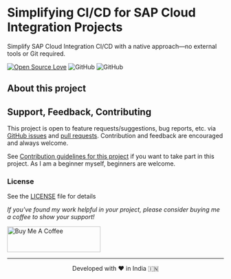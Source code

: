 # Simplifying CI/CD for SAP Cloud Integration Projects
Simplify SAP Cloud Integration CI/CD with a native approach—no external tools or Git required.
  
[![Open Source Love](https://badges.frapsoft.com/os/v2/open-source.svg?v=103)](https://github.com/ellerbrock/open-source-badges/)
![GitHub](https://img.shields.io/github/license/nesun3/ci-cd-sap-cloud-integration)
![GitHub](https://img.shields.io/badge/sap_integration-Custom-blue)

## About this project

## Support, Feedback, Contributing

This project is open to feature requests/suggestions, bug reports, etc. via [GitHub issues](https://github.com/nesun3/ci-cd-sap-cloud-integration/issues) and [pull requests](https://github.com/nesun3/ci-cd-sap-cloud-integration/pulls). Contribution and feedback are encouraged and always welcome.

See [Contribution guidelines for this project](https://github.com/nesun3/ci-cd-sap-cloud-integration/blob/main/.github/CONTRIBUTING.md) if you want to take part in this project. As I am a beginner myself, beginners are welcome.

### License
See the [LICENSE](LICENSE) file for details

*If you've found my work helpful in your project, please consider buying me a coffee to show your support!*

<a href="https://www.buymeacoffee.com/nesun3" target="_blank"><img src="https://cdn.buymeacoffee.com/buttons/v2/default-yellow.png" alt="Buy Me A Coffee" style="height: 60px !important;width: 217px !important;" ></a>


<hr>
<p align="center">
Developed with ❤️ in India 🇮🇳 
</p>

